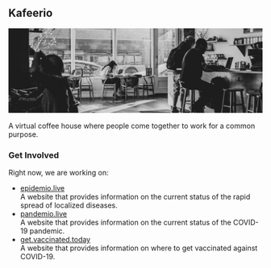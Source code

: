 
## Kafeerio

![Kafeerio](/images/kafeerio-1500x500.jpg)

A virtual coffee house where people come together to work for a common purpose.


### Get Involved

Right now, we are working on:

- [epidemio.live](https://github.com/kafeerio/epidemio.live)  
  A website that provides information on the current status of the rapid spread of localized diseases.
- [pandemio.live](https://github.com/kafeerio/pandemio.live)  
  A website that provides information on the current status of the COVID-19 pandemic.
- [get.vaccinated.today](https://github.com/kafeerio/get.vaccinated.today)  
  A website that provides information on where to get vaccinated against COVID-19.
